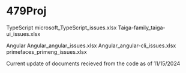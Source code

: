 # 479Proj

TypeScript
microsoft_TypeScript_issues.xlsx
Taiga-family_taiga-ui_issues.xlsx

Angular
Angular_angular_issues.xlsx
Angular_angular-cli_issues.xlsx
primefaces_primeng_issues.xlsx

Current update of documents recieved from the code as of 11/15/2024
